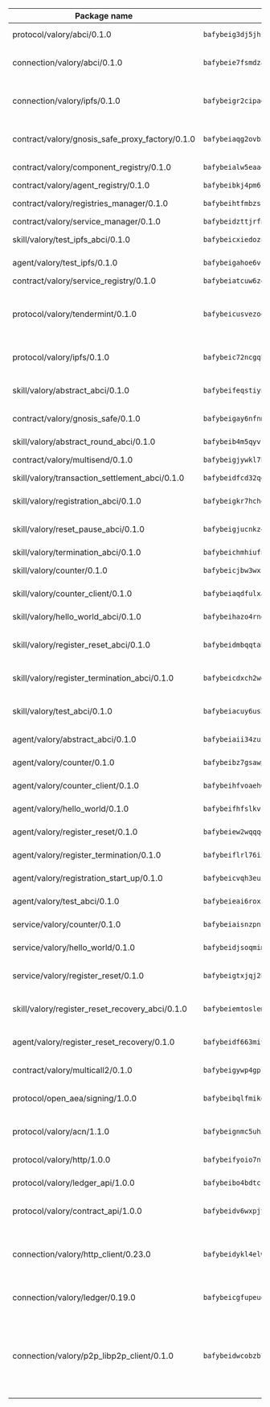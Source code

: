 | Package name                                                  | Package hash                                                  | Description                                                                                                                |
| ------------------------------------------------------------- | ------------------------------------------------------------- | -------------------------------------------------------------------------------------------------------------------------- |
| protocol/valory/abci/0.1.0                                    | `bafybeig3dj5jhsowlvg3t73kgobf6xn4nka7rkttakdb2gwsg5bp7rt7q4` | A protocol for ABCI requests and responses.                                                                                |
| connection/valory/abci/0.1.0                                  | `bafybeie7fsmdzatyofhagfice7afbmyn7ht3zuzojdlu6cjaz7zncjspfq` | connection to wrap communication with an ABCI server.                                                                      |
| connection/valory/ipfs/0.1.0                                  | `bafybeigr2cipad23aebjpnqtzpgymiwrwgmnior2fk4inbscdnqyl5epla` | A connection responsible for uploading and downloading files from IPFS.                                                    |
| contract/valory/gnosis_safe_proxy_factory/0.1.0               | `bafybeiaqg2ovb3r6iskkp6iyawsw42u7h4hhci6r4cowmazrlosjcq3vxq` | Gnosis Safe proxy factory (GnosisSafeProxyFactory) contract                                                                |
| contract/valory/component_registry/0.1.0                      | `bafybeialw5eaa4v54s7i3sjsuy6d5k624quhxhziqntwq5hnz4g646sb7m` | Component registry contract                                                                                                |
| contract/valory/agent_registry/0.1.0                          | `bafybeibkj4pm6ziqh2fl3xfsjiou4ibnxlipmvmqhgvc7xwpnaddbtxzli` | Agent registry contract                                                                                                    |
| contract/valory/registries_manager/0.1.0                      | `bafybeihtfmbzsjwsz7kmujzc4bofyoxckekbdi643f762tj3fe4witgjqu` | Registries Manager contract                                                                                                |
| contract/valory/service_manager/0.1.0                         | `bafybeidzttjrfn3kfxubr24axouytshsm57sjl2232g2z3wlitk6dl32em` | Service Manager contract                                                                                                   |
| skill/valory/test_ipfs_abci/0.1.0                             | `bafybeicxiedoznklahdhpqrw5ersq7rxnmccupq7cdgbtc3isgvql6ziye` | IPFS e2e testing application.                                                                                              |
| agent/valory/test_ipfs/0.1.0                                  | `bafybeigahoe6vcoorrxjsf6xra4jmj7muf7rdlq4js7o4i4vqrpoo6oocm` | Agent for testing the ABCI connection.                                                                                     |
| contract/valory/service_registry/0.1.0                        | `bafybeiatcuw6zeqok4spkkonui6likgdfwtp2dichzrlbjxnf76eg42sdq` | Service Registry contract                                                                                                  |
| protocol/valory/tendermint/0.1.0                              | `bafybeicusvezoqlmyt6iqomcbwaz3xkhk2qf3d56q5zprmj3xdxfy64k54` | A protocol for communication between two AEAs to share tendermint configuration details.                                   |
| protocol/valory/ipfs/0.1.0                                    | `bafybeic72ncgqbzoz2guj4p4yjqulid7mv6yroeh65hxznloamoveeg7hq` | A protocol specification for IPFS requests and responses.                                                                  |
| skill/valory/abstract_abci/0.1.0                              | `bafybeifeqstiynx2n37k7lpdbcclylgg7tsmym7vtj4tanrukkvw4pp5nu` | The abci skill provides a template of an ABCI application.                                                                 |
| contract/valory/gnosis_safe/0.1.0                             | `bafybeigay6nfnmzddx3opzqdnl2lvlvabi73beffs2py3krlagwgzuesmu` | Gnosis Safe (GnosisSafeL2) contract                                                                                        |
| skill/valory/abstract_round_abci/0.1.0                        | `bafybeib4m5qyvkq7gqilb7vnbhlsuxulpzh7o2ionboq4m23ky4kqy6vza` | abstract round-based ABCI application                                                                                      |
| contract/valory/multisend/0.1.0                               | `bafybeigjywkl7hydjsrkogob3xebj2ifhqwmfhhxoeyrndzhhxi5u6amey` | MultiSend contract                                                                                                         |
| skill/valory/transaction_settlement_abci/0.1.0                | `bafybeidfcd32qg5bgqxkenfappncn4kinoucnmxd3oegux3fr2rrzgwnqe` | ABCI application for transaction settlement.                                                                               |
| skill/valory/registration_abci/0.1.0                          | `bafybeigkr7hchqx4c33bemfjf73t45nw34xfdompx2p2j6w55xjogm4hge` | ABCI application for common apps.                                                                                          |
| skill/valory/reset_pause_abci/0.1.0                           | `bafybeigjucnkz4sz6kunubrttbf6yrjo7sbituyujh5wkgdekzx6cdlkn4` | ABCI application for resetting and pausing app executions.                                                                 |
| skill/valory/termination_abci/0.1.0                           | `bafybeichmhiufnos5isyuyooptnseeviocg2sozzl7avmvh3epvidnxizm` | Termination skill.                                                                                                         |
| skill/valory/counter/0.1.0                                    | `bafybeicjbw3wxzu3l46lhtxfbt5f6a5dvaydtdbij6gz5kx7pvazsic3pm` | The ABCI Counter application example.                                                                                      |
| skill/valory/counter_client/0.1.0                             | `bafybeiaqdfulxamdshw7fykfkqvkpvjb5bnmhv7ffrjiwdi4ktiulklx6q` | A client for the ABCI counter application.                                                                                 |
| skill/valory/hello_world_abci/0.1.0                           | `bafybeihazo4rndszzxilbx755orovlhjwyhaom4gggbct6e4ghwlwfuqia` | Hello World ABCI application.                                                                                              |
| skill/valory/register_reset_abci/0.1.0                        | `bafybeidmbqqtahdyh4aeuzk36qpcspjl2pivsccy24skrwrusyko2rndum` | ABCI application for dummy skill that registers and resets                                                                 |
| skill/valory/register_termination_abci/0.1.0                  | `bafybeicdxch2wgy3bhec7i4tjcfd5wngmi5wsw5lttwapo63skntlxawfi` | ABCI application for dummy skill that registers and resets                                                                 |
| skill/valory/test_abci/0.1.0                                  | `bafybeiacuy6us5itiqg6jmqrhkkcixq2qmisntrvrtgk4sipsncqy3a4jm` | ABCI application for testing the ABCI connection.                                                                          |
| agent/valory/abstract_abci/0.1.0                              | `bafybeiaii34zuxssht3hysadjdhwgqktxaziw7ws6lv6mekxktdjehnv2e` | The abstract ABCI AEA - for testing purposes only.                                                                         |
| agent/valory/counter/0.1.0                                    | `bafybeibz7gsawp75mq3wqywfjogarwxczlmyp2sbeid6qgmzb24fb7bc3e` | The ABCI Counter example as an AEA                                                                                         |
| agent/valory/counter_client/0.1.0                             | `bafybeihfvoaeh6s7idwqxcfs4fpil4mbtvg6jugpul34p335ziztq4r5pi` | The ABCI Counter example as an AEA                                                                                         |
| agent/valory/hello_world/0.1.0                                | `bafybeifhfslkvcgc3ydbpuwz34f65bf4yesuecq6pwrdngr6vmmw6mxmam` | Hello World ABCI example.                                                                                                  |
| agent/valory/register_reset/0.1.0                             | `bafybeiew2wqqqend2yrz5xzwwea522mutlqcq7clpuap6scwzpmauur5wu` | Register reset to replicate Tendermint issue.                                                                              |
| agent/valory/register_termination/0.1.0                       | `bafybeiflrl76ixizkctyzgimw3zuwr4rdc6p6xinnksn7l5vb6knc5h4qe` | Register terminate to test the termination feature.                                                                        |
| agent/valory/registration_start_up/0.1.0                      | `bafybeicvqh3euilx6mmg3run75pt3rvfkdru7zhc53jdwl5qbyogjmazmi` | Registration start-up ABCI example.                                                                                        |
| agent/valory/test_abci/0.1.0                                  | `bafybeieai6roximij43bn3av5dcy2qpym7teme742vm6scgfv2p3oo5xre` | Agent for testing the ABCI connection.                                                                                     |
| service/valory/counter/0.1.0                                  | `bafybeiaisnzpnia3xa3qrrz4z2c5776szbt4sbnhoolhsfaw2ltnat36ry` | A set of agents incrementing a counter                                                                                     |
| service/valory/hello_world/0.1.0                              | `bafybeidjsoqmimmyu2lqke7cfh7loqmbqfgqimbukri2qm2pxwixoqfkwa` | A simple demonstration of a simple ABCI application                                                                        |
| service/valory/register_reset/0.1.0                           | `bafybeigtxjqj2hpyx767gqufh7keayslt4jrsb2iczv53vydfsveyjql3q` | Test and debug tendermint reset mechanism.                                                                                 |
| skill/valory/register_reset_recovery_abci/0.1.0               | `bafybeiemtoslemmvtilkeujw4lz7h4xwnwvga2ydn7xyjpfourrthpsrny` | ABCI application for dummy skill that registers and resets                                                                 |
| agent/valory/register_reset_recovery/0.1.0                    | `bafybeidf663miyo7xwhshy3npczcpyhlwasvvobvccjvts7fuh2rxa3wpe` | Agent to showcase hard reset as a recovery mechanism.                                                                      |
| contract/valory/multicall2/0.1.0                              | `bafybeigywp4gpl6lel2bemehbvevpfflnwnpjaq3wnb7o7rjnwzqrlnijq` | The MakerDAO multicall2 contract.                                                                                          |
| protocol/open_aea/signing/1.0.0                               | `bafybeibqlfmikg5hk4phzak6gqzhpkt6akckx7xppbp53mvwt6r73h7tk4` | A protocol for communication between skills and decision maker.                                                            |
| protocol/valory/acn/1.1.0                                     | `bafybeignmc5uh3vgpuckljcj2tgg7hdqyytkm6m5b6v6mxtazdcvubibva` | The protocol used for envelope delivery on the ACN.                                                                        |
| protocol/valory/http/1.0.0                                    | `bafybeifyoio7nlh5zzyn5yz7krkou56l22to3cwg7gw5v5o3vxwklibhty` | A protocol for HTTP requests and responses.                                                                                |
| protocol/valory/ledger_api/1.0.0                              | `bafybeibo4bdtcrxi2suyzldwoetjar6pqfzm6vt5xal22ravkkcvdmtksi` | A protocol for ledger APIs requests and responses.                                                                         |
| protocol/valory/contract_api/1.0.0                            | `bafybeidv6wxpjyb2sdyibnmmum45et4zcla6tl63bnol6ztyoqvpl4spmy` | A protocol for contract APIs requests and responses.                                                                       |
| connection/valory/http_client/0.23.0                          | `bafybeidykl4elwbcjkqn32wt5h4h7tlpeqovrcq3c5bcplt6nhpznhgczi` | The HTTP_client connection that wraps a web-based client connecting to a RESTful API specification.                        |
| connection/valory/ledger/0.19.0                               | `bafybeicgfupeudtmvehbwziqfxiz6ztsxr5rxzvalzvsdsspzz73o5fzfi` | A connection to interact with any ledger API and contract API.                                                             |
| connection/valory/p2p_libp2p_client/0.1.0                     | `bafybeidwcobzb7ut3efegoedad7jfckvt2n6prcmd4g7xnkm6hp6aafrva` | The libp2p client connection implements a tcp connection to a running libp2p node as a traffic delegate to send/receive envelopes to/from agents in the DHT. |
